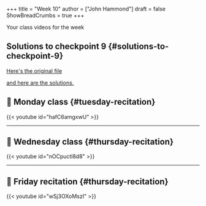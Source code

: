 +++
title = "Week 10"
author = ["John Hammond"]
draft = false
ShowBreadCrumbs = true
+++

Your class videos for the week
<!--more-->


## Solutions to checkpoint 9 {#solutions-to-checkpoint-9}

[Here's the original file](https://nextcloud.math.wichita.edu/index.php/s/a9KcCzSbS7Wke6w)

[and here are the solutions.](https://nextcloud.math.wichita.edu/index.php/s/6S4an8XGMZCL4Qs)


## 🎥 Monday class {#tuesday-recitation}

{{< youtube id="hafC6amgxwU" >}}

---


## 🎥 Wednesday class {#thursday-recitation}

{{< youtube id="nOCpuctl8d8" >}}

---


## 🎥 Friday recitation {#thursday-recitation}

{{< youtube id="wSj3OXoMszI" >}}
